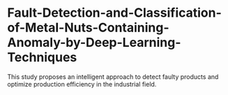 # Fault-Detection-and-Classification-of-Metal-Nuts-Containing-Anomaly-by-Deep-Learning-Techniques
This study proposes an intelligent approach to detect faulty products and optimize production efficiency in the industrial field.
